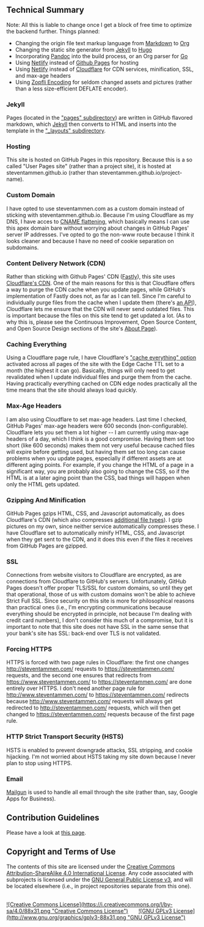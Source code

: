 ## Technical Summary

Note: All this is liable to change once I get a block of free time to optimize the backend further. Things planned:

- Changing the origin file text markup language from [Markdown](http://daringfireball.net/projects/markdown/) to [Org](http://orgmode.org/org.html#Markup)
- Changing the static site generator from [Jekyll](https://jekyllrb.com/) to [Hugo](https://gohugo.io/)
- Incorporating [Pandoc](http://pandoc.org/) into the build process, or an Org parser for [Go](https://golang.org/)
- Using [Netlify](https://www.netlify.com/) instead of [Github Pages](https://pages.github.com/) for hosting
- Using [Netlify](https://www.netlify.com/) instead of [Cloudflare](https://www.cloudflare.com/) for CDN services, minification, SSL, and max-age headers
- Using [Zopfli Encoding](https://en.wikipedia.org/wiki/Zopfli) for seldom changed assets and pictures (rather than a less size-efficient DEFLATE encoder).

### Jekyll
Pages (located in the ["pages" subdirectory](https://github.com/StevenTammen/steventammen.github.io/tree/master/pages)) are written in GitHub flavored markdown, which [Jekyll](https://jekyllrb.com/) then converts to HTML and inserts into the template in the ["_layouts" subdirectory](https://github.com/StevenTammen/steventammen.github.io/tree/master/_layouts).

### Hosting
This site is hosted on GitHub Pages in this repository. Because this is a so called "User Pages site" (rather than a project site), it is hosted at steventammen.github.io (rather than steventammen.github.io/project-name).

### Custom Domain
I have opted to use steventammen.com as a custom domain instead of sticking with steventammen.github.io. Because I'm using Cloudflare as my DNS, I have acces to [CNAME flattening](https://blog.cloudflare.com/introducing-cname-flattening-rfc-compliant-cnames-at-a-domains-root/), which basically means I can use this apex domain bare without worrying about changes in GitHub Pages' server IP addresses. I've opted to go the non-www route because I think it looks cleaner and because I have no need of cookie separation on subdomains.

### Content Delivery Network (CDN)
Rather than sticking with Github Pages' CDN ([Fastly](https://www.fastly.com/)), this site uses [Cloudflare's CDN](https://www.cloudflare.com/features-cdn/). One of the main reasons for this is that Cloudflare offers a way to purge the CDN cache when you update pages, while GitHub's implementation of Fastly does not, as far as I can tell. Since I'm careful to individually purge files from the cache when I update them (there's [an API](https://www.cloudflare.com/docs/next/#zone-purge-individual-files-by-url-and-cache-tags)), Cloudflare lets me ensure that the CDN will never send outdated files. This is important because the files on this site tend to get updated a lot. (As to why this is, please see the Continuous Improvement, Open Source Content, and Open Source Design sections of the site's [About Page](https://steventammen.com/about/)).

### Caching Everything
Using a Cloudflare page rule, I have Cloudflare's ["cache everything" option](https://support.cloudflare.com/hc/en-us/articles/200172366-How-do-I-cache-everything-on-a-URL-) activated across all pages of the site with the Edge Cache TTL set to a month (the highest it can go). Basically, things will only need to get revalidated when I update individual files and purge them from the cache. Having practically everything cached on CDN edge nodes practically all the time means that the site should always load quickly.

### Max-Age Headers
I am also using Cloudflare to set max-age headers. Last time I checked, GitHub Pages' max-age headers were 600 seconds (non-configurable). Cloudflare lets you set them a lot higher -- I am currently using max-age headers of a day, which I think is a good compromise. Having them set too short (like 600 seconds) makes them not very useful because cached files will expire before getting used, but having them set too long can cause problems when you update pages, especially if different assets are at different aging points. For example, if you change the HTML of a page in a significant way, you are probably also going to change the CSS, so if the HTML is at a later aging point than the CSS, bad things will happen when only the HTML gets updated.

### Gzipping And Minification
GitHub Pages gzips HTML, CSS, and Javascript automatically, as does Cloudflare's CDN (which also compresses [additional file types](https://support.cloudflare.com/hc/en-us/articles/200168396-What-will-CloudFlare-gzip-)). I gzip pictures on my own, since neither service automatically compresses these. I have Cloudflare set to automatically minify HTML, CSS, and Javascript when they get sent to the CDN, and it does this even if the files it receives from GitHub Pages are gzipped.

### SSL
Connections from website visitors to Cloudflare are encrypted, as are connections from Cloudflare to GitHub's servers. Unfortunately, GitHub Pages doesn't offer proper TLS/SSL for custom domains, so until they get that operational, those of us with custom domains won't be able to achieve Strict Full SSL. Since security on this site is more for philosophical reasons than practical ones (i.e., I'm encrypting communications because everything should be encrypted in principle, not because I'm dealing with credit card numbers), I don't consider this much of a compromise, but it is important to note that this site does not have SSL in the same sense that your bank's site has SSL: back-end over TLS is not validated.

### Forcing HTTPS
HTTPS is forced with two page rules in Cloudflare: the first one changes http://steventammen.com/ requests to https://steventammen.com/ requests, and the second one ensures that redirects from https://www.steventammen.com/ to https://steventammen.com/ are done entirely over HTTPS. I don't need another page rule for http://www.steventammen.com/ to https://steventammen.com/ redirects because http://www.steventammen.com/ requests will always get redirected to http://steventammen.com/ requests, which will then get changed to https://steventammen.com/ requests because of the first page rule.

### HTTP Strict Transport Security (HSTS)
HSTS is enabled to prevent downgrade attacks, SSL stripping, and cookie hijacking. I'm not worried about HSTS taking my site down because I never plan to stop using HTTPS.

### Email
[Mailgun](https://mailgun.com) is used to handle all email through the site (rather than, say, Google Apps for Business).

## Contribution Guidelines

Please have a look at [this page](https://steventammen.com/contribute/).

## Copyright and Terms of Use

The contents of this site are licensed under the <a rel="license" href="http://creativecommons.org/licenses/by-sa/4.0/">Creative Commons Attribution-ShareAlike 4.0 International License</a>. Any code associated with subprojects is licensed under the <a rel="license" href="http://www.gnu.org/licenses/gpl.html">GNU General Public License v3</a>, and will be located elsewhere (i.e., in project repositories separate from this one).
  
<br/>
<a rel="license" href="http://creativecommons.org/licenses/by-sa/4.0/">![Creative Commons License](https://i.creativecommons.org/l/by-sa/4.0/88x31.png "Creative Commons License")</a> &nbsp; &nbsp; &nbsp; <a rel="license", href="http://www.gnu.org/licenses/gpl.html">![GNU GPLv3 License](http://www.gnu.org/graphics/gplv3-88x31.png "GNU GPLv3 License")</a>
